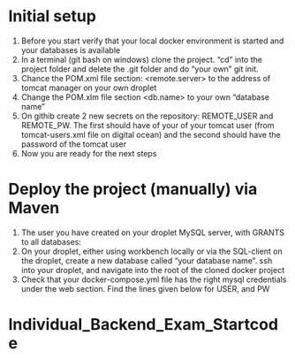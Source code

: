 # Initial setup
1.	Before you start verify that your local docker environment is started and your databases is available
2.	In a terminal (git bash on windows) clone the project.  “cd” into the project folder and delete the .git folder and do “your own” git init. 
3.	Chance the POM.xml file section: <project><properties><remote.server> to the address of tomcat manager on your own droplet
4.	Change the POM.xlm file section <project><properties><db.name> to your own “database name”
5.	On githib create 2 new secrets on the repository: REMOTE_USER and REMOTE_PW. The first should have of your of your tomcat user (from tomcat-users.xml file on digital ocean) and the second should have the password of the tomcat user
6.	Now you are ready for the next steps

# Deploy the project (manually) via Maven
1.	The user you have created on your droplet MySQL server, with GRANTS to all databases:
2.	On your droplet, either using workbench locally or via the SQL-client on the droplet, create a new database called “your database name”. ssh into your droplet, and navigate into the root of the cloned docker project 
3.	Check that your docker-compose.yml file has the right mysql credentials under the web section. Find the lines given below for USER, and PW
# Individual_Backend_Exam_Startcode
